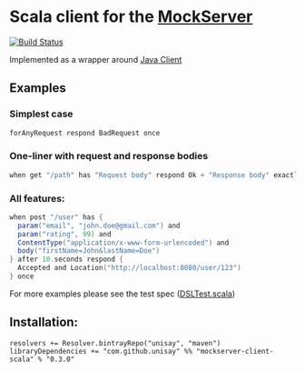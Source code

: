 # Scala client for the [MockServer](www.mock-server.com)

[![Build Status](https://travis-ci.org/Agord/server.svg?branch=master)](https://travis-ci.org/Unisay/mockserver-client-scala)

Implemented as a wrapper around [Java Client](https://github.com/jamesdbloom/mockserver/tree/master/mockserver-client-java)


## Examples

### Simplest case
```scala
forAnyRequest respond BadRequest once
```

### One-liner with request and response bodies
```scala
when get "/path" has "Request body" respond Ok + "Response body" exactly 3.times
```

### All features:

```scala
when post "/user" has {
  param("email", "john.doe@gmail.com") and
  param("rating", 99) and
  ContentType("application/x-www-form-urlencoded") and
  body("firstName=John&lastName=Doe")
} after 10.seconds respond {
  Accepted and Location("http://localhost:8080/user/123")
} once
```

For more examples please see the test spec ([DSLTest.scala](/src/test/scala/com/github/unisay/mockserver/scala/DSLTest.scala))

## Installation:

```
resolvers += Resolver.bintrayRepo("unisay", "maven")
libraryDependencies += "com.github.unisay" %% "mockserver-client-scala" % "0.3.0"
```
